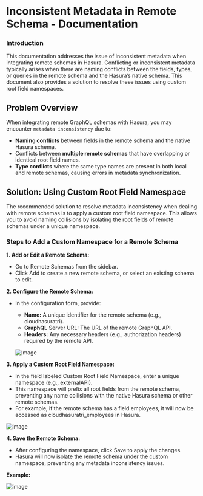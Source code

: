 # Inconsistent Metadata in Remote Schema - Documentation

### Introduction
This documentation addresses the issue of inconsistent metadata when integrating remote schemas in Hasura. Conflicting or inconsistent metadata typically arises when there are naming conflicts between the fields, types, or queries in the remote schema and the Hasura’s native schema. This document also provides a solution to resolve these issues using custom root field namespaces.

## Problem Overview
When integrating remote GraphQL schemas with Hasura, you may encounter `metadata inconsistency` due to:
-  **Naming conflicts** between fields in the remote schema and the native Hasura schema.
-  Conflicts between **multiple remote schemas** that have overlapping or identical root field names.
-  **Type conflicts** where the same type names are present in both local and remote schemas, causing errors in metadata synchronization.

## Solution: Using Custom Root Field Namespace

The recommended solution to resolve metadata inconsistency when dealing with remote schemas is to apply a custom root field namespace. This allows you to avoid naming collisions by isolating the root fields of remote schemas under a unique namespace.

### Steps to Add a Custom Namespace for a Remote Schema

**1. Add or Edit a Remote Schema:**
- Go to Remote Schemas from the sidebar.
- Click Add to create a new remote schema, or select an existing schema to edit.

**2. Configure the Remote Schema:**

- In the configuration form, provide:
  - **Name:** A unique identifier for the remote schema (e.g., cloudhasuratri).
  - **GraphQL** Server URL: The URL of the remote GraphQL API.
  - **Headers:** Any necessary headers (e.g., authorization headers) required by the remote API.

  ![image](https://github.com/user-attachments/assets/6dd63fb1-e2b0-498e-bf4f-9b53bf0603fc)

**3. Apply a Custom Root Field Namespace:**
- In the field labeled Custom Root Field Namespace, enter a unique namespace (e.g., externalAPI).
- This namespace will prefix all root fields from the remote schema, preventing any name collisions with the native Hasura schema or other remote schemas.
- For example, if the remote schema has a field employees, it will now be accessed as cloudhasuratri_employees in Hasura.

![image](https://github.com/user-attachments/assets/d3711c00-07d0-4284-a30a-89bf5bd230f5)

**4. Save the Remote Schema:**
- After configuring the namespace, click Save to apply the changes.
- Hasura will now isolate the remote schema under the custom namespace, preventing any metadata inconsistency issues.

**Example:**

![image](https://github.com/user-attachments/assets/f9f8b375-6724-4f44-8eed-854a73647b57)
